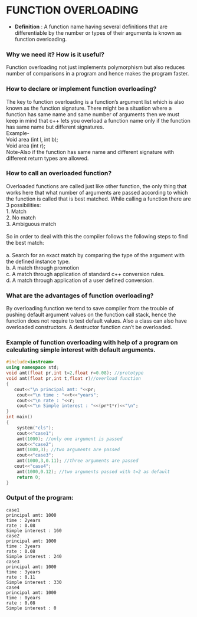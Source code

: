# FUNCTION OVERLOADING

- **Definition** : A function name having several definitions that are differentiable by the number or types of their arguments is known as function overloading.
### Why we need it? How is it useful?
<p>Function overloading not just implements polymorphism but also reduces number of comparisons in a program and hence makes the program faster.</p>

### How to declare or implement function overloading?
<p>The key to function overloading is a function’s argument list which is also known as the function signature.
There might be a situation where a function has same name and same number of arguments then we must keep in mind that c++ lets you overload a function name only if the function has same name but different signatures.<br>
Example-<br>
Void area (int l, int b);<br>
Void area (int r);<br>
Note-Also if the function has same name and different signature with different return types are allowed.</p>

### How to call an overloaded function?
<p> Overloaded functions are called just like other function, the only thing that works here that what number of arguments are passed according to which the function is called that is best matched.
While calling a function there are 3 possibilities:<br>
1.	Match <br>
2.	No match<br>
3.	Ambiguous match <br>
   <br>
So in order to deal with this the compiler follows the following steps to find the best match: <br>
   <br>
a. Search for an exact match by comparing the type of the argument with the defined instance type.<br>
b. A match through promotion<br>
c. A match through application of standard c++ conversion rules.<br>
d. A match through application of a user defined conversion.<br></p>

### What are the advantages of function overloading?
<p>By overloading function we tend to save compiler from the trouble of pushing default argument values on the function call stack, hence the function does not require to test default values.
Also a class can also have overloaded constructors. A destructor function can’t be overloaded.</p>

### Example of function overloading with help of a program on calculating simple interest with default arguments.
```c++
#include<iostream> 
using namespace std; 
void amt(float pr,int t=2,float r=0.08); //prototype
void amt(float pr,int t,float r)//overload function
{
   cout<<"\n principal amt: "<<pr; 
    cout<<"\n time : "<<t<<"years"; 
    cout<<"\n rate : "<<r; 
    cout<<"\n Simple interest : "<<(pr*t*r)<<"\n"; 
}
int main() 
{
    system("cls"); 
    cout<<"case1"; 
    amt(1000); //only one argument is passed
    cout<<"case2"; 
    amt(1000,3); //two arguments are passed
    cout<<"case3"; 
    amt(1000,3,0.11); //three arguments are passed
   cout<<"case4";
    amt(1000,0.12); //two arguments passed with t=2 as default
    return 0; 
} 
 ``` 
### Output of the program:
 ```
 case1
 principal amt: 1000 
 time : 2years 
 rate : 0.08 
 Simple interest : 160 
case2 
 principal amt: 1000 
 time : 3years 
 rate : 0.08 
 Simple interest : 240 
case3 
 principal amt: 1000 
 time : 3years 
 rate : 0.11 
 Simple interest : 330 
case4 
 principal amt: 1000 
 time : 0years 
 rate : 0.08 
 Simple interest : 0 
```

